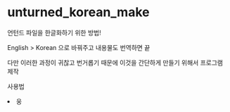 # unturned_korean_make

<p>언턴드 파일을 한글화하기 위한 방법!</p>
<p>English > Korean 으로 바꿔주고 내용물도 번역하면 끝</p>
<p>다만 이러한 과정이 귀찮고 번거롭기 때문에 이것을 간단하게 만들기 위해서 프로그램 제작</p>

<p>사용법</p>
<li>웅</li>
